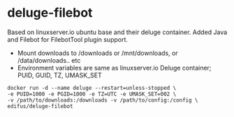 # deluge-filebot

Based on linuxserver.io ubuntu base and their deluge container. Added Java and Filebot for FilebotTool plugin support.

* Mount downloads to /downloads or /mnt/downloads, or /data/downloads.. etc
* Environment variables are same as linuxserver.io Deluge container; PUID, GUID, TZ, UMASK_SET
    
```
docker run -d --name deluge --restart=unless-stopped \
-e PUID=1000 -e PGID=1000 -e TZ=UTC -e UMASK_SET=002 \
-v /path/to/downloads:/downloads -v /path/to/config:/config \
edifus/deluge-filebot
```
